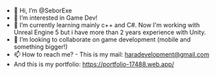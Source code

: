 - 👋 Hi, I’m @SeborExe
- 👀 I’m interested in Game Dev!
- 🌱 I’m currently learning mainly c++ and C#. Now I'm working with Unreal Engine 5 but i have more than 2 years experience with Unity.
- 💞️ I’m looking to collaborate on game development (mobile and something bigger!)
- 📫 How to reach me? - This is my mail: haradevelopment@gmail.com
- And this is my portfolio: https://portfolio-17488.web.app/

<!---
SeborExe/SeborExe is a ✨ special ✨ repository because its `README.md` (this file) appears on your GitHub profile.
You can click the Preview link to take a look at your changes.
--->
